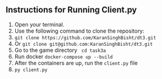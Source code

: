 ## Instructions for Running Client.py

1. Open your terminal.
2. Use the following command to clone the repository:
3. ```git clone https://github.com/KaranSinghBisht/dt3.git```
4. Or ```git clone git@github.com:KaranSinghBisht/dt3.git```
5. Go to the game directory ``` cd task3a```
6. Run docker ```docker-compose up --build```
7. After the containers are up, run the `client.py` file
8. ```py client.py```
